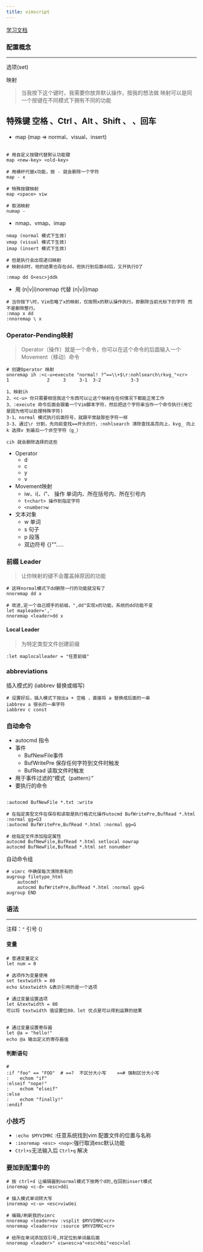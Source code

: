 ```yaml
---
title: vimscript
---
```


[学习文档](https://static.kancloud.cn/kancloud/learn-vimscript-the-hard-way/49333)

### 配置概念
---
选项(set)


映射
> 当我按下这个键时，我需要你放弃默认操作，按我的想法做
> 映射可以是同一个按键在不同模式下拥有不同的功能

特殊键
    空格 <space> 、Ctrl <c-key> 、Alt <a-key>、Shift <s-key>、 <ESC> 、回车 <cr>
---

-   map (map => normal、visual、insert)

```shell

# 用自定义按键代替默认功能键
map <new-key> <old-key>

# 用横杆代替x功能，按 - 就会删除一个字符
map - x

# 特殊按键映射
map <space> viw

# 取消映射
numap -  
```

-   nmap、vmap、imap

```shell
nmap (normal 模式下生效)
vmap (visual 模式下生效)
imap (insert 模式下生效)

# 但是执行会出现递归映射
# 映射dd时，他的结果也存在dd，但执行到后面dd后，又开执行O了

:nmap dd O<esc>jddk 

```
-   用 (n|v|i)noremap 代替 (n|v|i)map 


```shell
# 当你按下\时，Vim忽略了x的映射，仅按照x的默认操作执行。即删除当前光标下的字符 而不是删除整行。
:nmap x dd
:nnoremap \ x

```

### Operator-Pending映射

> Operator（操作）就是一个命令，你可以在这个命令的后面输入一个Movement（移动）命令

```shell
# 创建Operator 映射
onoremap ih :<c-u>execute "normal! ?^==\\+$\r:nohlsearch\rkvg_"<cr>
1              2     3     3-1  3-2           3-3 

1、映射ih
2、<c-u> 你只需要相信我这个东西可以让这个映射在任何情况下都能正常工作
3、:execute 命令后面会跟着一个Vim脚本字符，然后把这个字符串当作一个命令执行(用它是因为他可以处理特殊字符)
3-1、normal 模式执行后面符号，就跟平常敲那些字符一样
3-3、通过\r 分割，先向前查找==开头的行，:nohlsearch 清除查找高亮向上，kvg_ 向上k 选择v 到最后一个非空字符（g_）

cih 就会删除选择的这些
```

-   Operator
    -   d
    -   c
    -   y
    -   v
-   Movement映射
    -   iw、i(、i"、  操作 单词内、所在括号内、所在引号内
    -   `t<chart> 操作到指定字符`
    -   `<number>w`
-   文本对象
    -   w 单词
    -   s 句子
    -   p 段落
    -   双边符号 {}"".....

### 前缀 Leader
> 让你映射的键不会覆盖掉原因的功能

```shell
# 这样normal模式下dd删除一行的功能就没有了
nnoremap dd x

# 改进,定一个自己顺手的前缀，",dd"实现x的功能，系统的dd功能不变
let mapleader=','
nnoremap <leader>dd x
```

#### Local Leader

> 为特定类型文件创建前缀

```shell
:let maplocalleader = "任意前缀"
```

### abbreviations

插入模式的 (iabbrev 替换或缩写)

```shell
# 设置好后，插入模式下按出a + 空格 ，直接将 a 替换成后面的一串
iabbrev a 很长的一串字符
iabbrev c const
```
### 自动命令

-   autocmd 指令
-   事件
    -   BufNewFile事件
    -   BufWritePre 保存任何字符到文件时触发
    -   BufRead 读取文件时触发
-   用于事件过滤的“模式（pattern）”
-   要执行的命令

```shell

:autocmd BufNewFile *.txt :write

# 在指定类型文件在保存和读取是执行格式化操作utocmd BufWritePre,BufRead *.html :normal gg=G3
:autocmd BufWritePre,BufRead *.html :normal gg=G

# 给指定文件添加指定属性
autocmd BufNewFile,BufRead *.html setlocal nowrap
autocmd BufNewFile,BufRead *.html set nonumber

```

自动命令组

```shell
# vimrc 中确保每次清除原有的
augroup filetype_html
    autocmd!
    autocmd BufWritePre,BufRead *.html :normal gg=G
augroup END
```

### 语法
---
注释：`"` 引号 ()
    
#### 变量

```shell
# 普通变量定义
let num = 0

# 选项作为变量使用
set textwidth = 80
echo &textwidth &表示引用的是一个选项

# 通过变量设置选项
let &textwidth = 80
可以将 textwidth 值设置位80，let 优点是可以得到运算的结果


# 通过变量设置寄存器
let @a = "hello!"
echo @a 输出定义的寄存器值

```
#### 判断语句

```shell
#
:if "foo" == "FOO"  # ==?  不区分大小写    ==# 强制区分大小写
:    echom "if"
:elseif "nope!"
:    echom "elseif"
:else
:    echom "finally!"
:endif
```



### 小技巧

-   `:echo $MYVIMRC` :任意系统找到vim 配置文件的位置与名称
-   `:inoremap <esc> <nop>`:强行取消esc默认功能
-   `Ctrl+s`无法输入后 `Ctrl+q` 解决

### 要加到配置中的
```shell
# 按 ctrl+d 让编辑器到normal模式下按两个d的,在回到insert模式
inoremap <c-d> <esc>ddi

# 插入模式单词转大写
inoremap <c-u> <esc>viwUei

# 编辑/刷新我的vimrc
nnoremap <leader>ev :vsplit $MYVIMRC<cr>
nnoremap <leader>sv :source $MYVIMRC<cr>

# 给所在单词添加双引号,并定位到单词最后面
nnoremap <leader>" viw<esc>a"<esc>hbi"<esc>lel

```
